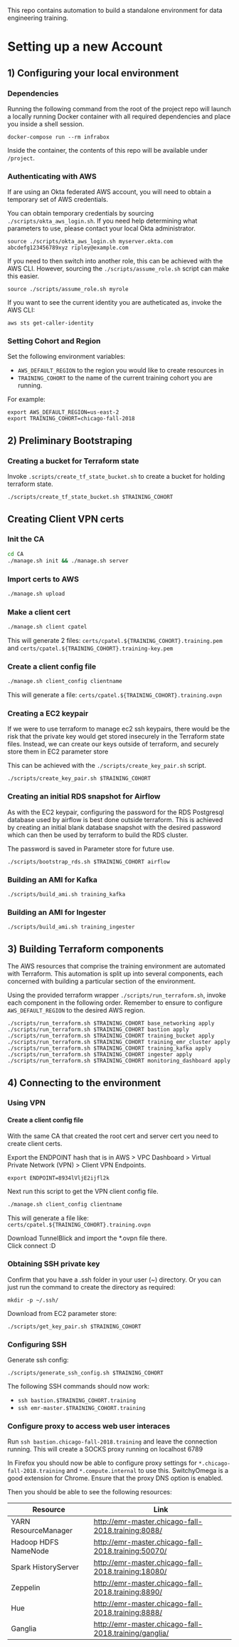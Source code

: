 This repo contains automation to build a standalone environment for data engineering training.

# Setting up a new Account

## 1) Configuring your local environment

### Dependencies

Running the following command from the root of the project repo
will launch a locally running Docker container with all required
dependencies and place you inside a shell session.

```
docker-compose run --rm infrabox
```

Inside the container, the contents of this repo will be available under `/project`.

### Authenticating with AWS

If are using an Okta federated AWS account,
you will need to obtain a temporary set of AWS credentials.

You can obtain temporary credentials by sourcing `./scripts/okta_aws_login.sh`.
If you need help determining what parameters to use, please contact your local Okta administrator.

```
source ./scripts/okta_aws_login.sh myserver.okta.com abcdefg123456789xyz ripley@example.com
```

If you need to then switch into another role, this can be achieved with the AWS CLI.
However, sourcing the `./scripts/assume_role.sh` script can make this easier.

```
source ./scripts/assume_role.sh myrole
```

If you want to see the current identity you are autheticated as, invoke the AWS CLI:

```
aws sts get-caller-identity
```

### Setting Cohort and Region

Set the following environment variables:

- `AWS_DEFAULT_REGION` to the region you would like to create resources in
- `TRAINING_COHORT` to the name of the current training cohort you are running.

For example:

```
export AWS_DEFAULT_REGION=us-east-2
export TRAINING_COHORT=chicago-fall-2018
```

## 2) Preliminary Bootstraping

### Creating a bucket for Terraform state

Invoke `.scripts/create_tf_state_bucket.sh` to create a bucket for holding terraform state.


```
./scripts/create_tf_state_bucket.sh $TRAINING_COHORT
```

## Creating Client VPN certs

### Init the CA

```bash
cd CA
./manage.sh init && ./manage.sh server
```

### Import certs to AWS

```bash
./manage.sh upload
```

### Make a client cert
```bash
./manage.sh client cpatel
```

This will generate 2 files: `certs/cpatel.${TRAINING_COHORT}.training.pem` and `certs/cpatel.${TRAINING_COHORT}.training-key.pem`

### Create a client config file
```bash
./manage.sh client_config clientname
```

This will generate a file: `certs/cpatel.${TRAINING_COHORT}.training.ovpn`

### Creating a EC2 keypair

If we were to use terraform to manage ec2 ssh keypairs, there would be the risk that the
private key would get stored insecurely in the Terraform state files. Instead, we can
create our keys outside of terraform, and securely store them in EC2 parameter store

This can be achieved with the `./scripts/create_key_pair.sh` script.

```
./scripts/create_key_pair.sh $TRAINING_COHORT
```

### Creating an initial RDS snapshot for Airflow

As with the EC2 keypair, configuring the password for the RDS Postgresql database
used by airflow is best done outside terraform. This is achieved by creating an initial
blank database snapshot with the desired password which can then be used by terraform
to build the RDS cluster.

The password is saved in Parameter store for future use.

```
./scripts/bootstrap_rds.sh $TRAINING_COHORT airflow
```

### Building an AMI for Kafka

```
./scripts/build_ami.sh training_kafka
```

### Building an AMI for Ingester

```
./scripts/build_ami.sh training_ingester
```


## 3) Building Terraform components

The AWS resources that comprise the training environment are automated with Terraform.
This automation is split up into several components, each concerned with building a
particular section of the environment.

Using the provided terraform wrapper `./scripts/run_terraform.sh`, invoke each component
in the following order. Remember to ensure to configure `AWS_DEFAULT_REGION` to the
desired AWS region.

```
./scripts/run_terraform.sh $TRAINING_COHORT base_networking apply
./scripts/run_terraform.sh $TRAINING_COHORT bastion apply
./scripts/run_terraform.sh $TRAINING_COHORT training_bucket apply
./scripts/run_terraform.sh $TRAINING_COHORT training_emr_cluster apply
./scripts/run_terraform.sh $TRAINING_COHORT training_kafka apply
./scripts/run_terraform.sh $TRAINING_COHORT ingester apply
./scripts/run_terraform.sh $TRAINING_COHORT monitoring_dashboard apply
```

## 4) Connecting to the environment

### Using VPN

#### Create a client config file
With the same CA that created the root cert and server cert you need to create client certs.

Export the ENDPOINT hash that is in AWS > VPC Dashboard > Virtual Private Network (VPN) > Client VPN Endpoints.

```
export ENDPOINT=8934lVljE2ijfl2k
```

Next run this script to get the VPN client config file.

```bash
./manage.sh client_config clientname
```

This will generate a file like: `certs/cpatel.${TRAINING_COHORT}.training.ovpn`


Download TunnelBlick and import the *.ovpn file there.  
Click connect :D


### Obtaining SSH private key

Confirm that you have a .ssh folder in your user (~) directory. Or you can just run the command to create the directory as required:

```
mkdir -p ~/.ssh/
```

Download from EC2 parameter store:

```
./scripts/get_key_pair.sh $TRAINING_COHORT
```

### Configuring SSH

Generate ssh config:

```
./scripts/generate_ssh_config.sh $TRAINING_COHORT
```

The following SSH commands should now work:

- `ssh bastion.$TRAINING_COHORT.training`
- `ssh emr-master.$TRAINING_COHORT.training`

### Configure proxy to access web user interaces

Run `ssh bastion.chicago-fall-2018.training` and leave the connection running.
This will create a SOCKS proxy running on localhost 6789

In Firefox you should now be able to configure proxy settings for `*.chicago-fall-2018.training` and `*.compute.internal` to use this. SwitchyOmega is a good extension for Chrome.
Ensure that the proxy DNS option is enabled.

Then you should be able to see the following resources:

| Resource | Link |
| -------- | ---- |
|YARN ResourceManager |	http://emr-master.chicago-fall-2018.training:8088/ |
|Hadoop HDFS NameNode |	http://emr-master.chicago-fall-2018.training:50070/ |
|Spark HistoryServer	| http://emr-master.chicago-fall-2018.training:18080/ |
|Zeppelin	| http://emr-master.chicago-fall-2018.training:8890/ |
|Hue	| http://emr-master.chicago-fall-2018.training:8888/ |
|Ganglia | http://emr-master.chicago-fall-2018.training/ganglia/ |

